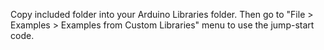 Copy included folder into your Arduino Libraries folder. Then go to "File > Examples > Examples from Custom Libraries" menu to use the jump-start code.